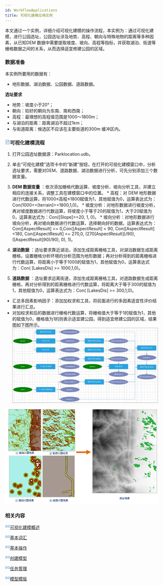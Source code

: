 ```yaml
---
id: WorkFlowApplications
title: 可视化建模应用实例
---
```

本文通过一个实例，详细介绍可视化建模的操作流程，本实例为：通过可视化建模，进行公园选址，公园选址涉及地势、高程、朝向与特殊地物的距离等多种因素，从已知DEM
数据中需要提取坡度、坡向、高程等指标，并获取湖泊、街道等栅格数据之间的关系，从而选择适宜修建公园的区域。

### 数据准备

本实例所要用的数据有：

  * 地形数据、湖泊数据、公园数据、道路数据。

**选址要求**

  * 地势：坡度小于20°；
  * 朝向：较好的朝向为东南、南和西南；
  * 高程：最理想的高程值范围是1000～1800m；
  * 与湖泊的距离：距离湖泊不超过1km；
  * 与街道距离：候选区不应该在主要街道的300m 缓冲区内。

### ![](img/read.gif)可视化建模流程

  1. 打开公园选址数据源：Parklocation.udb。
  2. 单击“可视化建模”选项卡中的“新建”按钮，在打开的可视化建模窗口中，分析选址要求，需要对DEM、道路数据、湖泊数据进行分析，可先分别添加三个数据变量。
  3. **DEM 数据变量** ：依次添加栅格代数运算、坡度分析、坡向分析工具，并建立相应的连接关系，调整工具在建模窗口中的位置。
    * 高程：对 DEM 地形数据进行代数运算，将1000≤高程≤1800赋值为1，其他赋值为0，运算表达式为：Con(1000<=[terrain]>=1800,1,0)。 
    * 坡度分析：对地形数据进行坡度分析，再对坡度数据进行代数运算，将坡度小于等于20的赋值为1，大于20赋值为0，运算表达式为：Con([Slope]>=20, 1, 0)。 
    * 坡向分析：对地形数据进行坡向分析，再对坡向数据进行代数运算，选择朝向好的数据，运算表达式为：Con([AspectResult] <= 0,Con([AspectResult] < 90, Con([AspectResult] <180, Con([AspectResult] <= 270,0, (270[AspectResult])/90), ([AspectResult]90)/90), 0), 1)。 
  4. **湖泊数据** ：选址要求靠近湖泊，添加生成距离栅格工具，对湖泊数据生成距离栅格，设置栅格分析环境的分析范围为地形数据；再对分析得到的距离栅格进行代数运算，将距离小于等于1000的赋值为1，其他赋值为0，运算表达式为：Con( [LakesDis] >= 1000,1,0)。 

  5. **道路数据** ：选址要求远离街道，添加生成距离栅格工具，对道路数据生成距离栅格，再对分析得到的距离栅格进行代数运算，将距离大于等于300的赋值为1，其他赋值为0，运算表达式为：Con( [LakesDis] >= 300,1,0)。 

* 汇总多因素影响因子：添加加权求和工具，将前面进行的多因素适宜性评价结果进行汇总。
* 对加权求和后的数据进行栅格代数运算，将栅格值大于等于1的赋值为1，其他的赋值为0，栅格值为1的则表示适宜建公园，得到适宜修建公园的区域，结果图如下图所示。
![](img/WorkFlowExample.png) 

![](img/WorkFlowExampleresult1.png)

### 相关内容

![](img/smalltitle.png)[可视化建模概述](WorkFlowSummarize)

![](img/smalltitle.png)[基本词汇](WFConcepts)

![](img/smalltitle.png)[基本操作](WFBasicOperation)

![](img/smalltitle.png)[创建模型](CreatWorkFlow)

![](img/smalltitle.png)[任务管理](WFTaskManagement)

![](img/smalltitle.png)[模型模版](WorkFlowTemplate)
